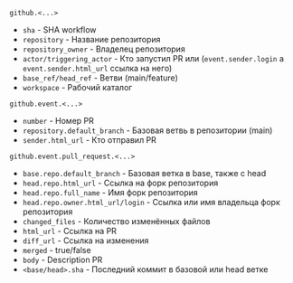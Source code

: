 ```github.<...>```
- ```sha``` - SHA workflow
- ```repository``` - Название репозитория
- ```repository_owner``` - Владелец репозитория
- ```actor/triggering_actor``` - Кто запустил PR или (```event.sender.login``` а ```event.sender.html_url``` ссылка на него)
- ```base_ref/head_ref``` - Ветви (main/feature)
- ```workspace``` - Рабочий каталог  

```github.event.<...>```
- ```number``` - Номер PR
- ```repository.default_branch``` - Базовая ветвь в репозитории (main)
- ```sender.html_url``` - Кто отправил PR

```github.event.pull_request.<...>```
- ```base.repo.default_branch``` - Базовая ветка в base, также c head
- ```head.repo.html_url``` - Ссылка на форк репозитория
- ```head.repo.full_name``` - Имя форк репозитория
- ```head.repo.owner.html_url/login``` - Ссылка или имя владельца форк репозитория
- ```changed_files``` - Количество изменённых файлов
- ```html_url``` - Ссылка на PR
- ```diff_url``` - Ссылка на изменения
- ```merged``` - true/false
- ```body``` - Description PR
- ```<base/head>.sha``` - Последний коммит в базовой или head ветке
